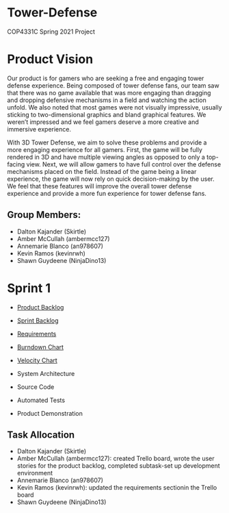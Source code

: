 # Tower-Defense
COP4331C Spring 2021 Project

# Product Vision

Our product is for gamers who are seeking a free and engaging tower defense experience. Being composed of tower defense fans, our team saw that there was no game available that was more engaging than dragging and dropping defensive mechanisms in a field and watching the action unfold. We also noted that most games were not visually impressive, usually sticking to two-dimensional graphics and bland graphical features. We weren’t impressed and we feel gamers deserve a more creative and immersive experience.

With 3D Tower Defense, we aim to solve these problems and provide a more engaging experience for all gamers. First, the game will be fully rendered in 3D and have multiple viewing angles as opposed to only a top-facing view. Next, we will allow gamers to have full control over the defense mechanisms placed on the field. Instead of the game being a linear experience, the game will now rely on quick decision-making by the user. We feel that these features will improve the overall tower defense experience and provide a more fun experience for tower defense fans.

## Group Members:
- Dalton Kajander (Skirtle)
- Amber McCullah (ambermcc127)
- Annemarie Blanco (an978607)
- Kevin Ramos (kevinrwh)
- Shawn Guydeene (NinjaDino13)

# Sprint 1
- [Product Backlog](https://trello.com/b/jldNMwlQ/agile-sprint-board)
- [Sprint Backlog](https://trello.com/b/jldNMwlQ/agile-sprint-board)
- [Requirements](https://trello.com/b/jldNMwlQ/agile-sprint-board)
- [Burndown Chart](https://user-images.githubusercontent.com/54637213/107136888-32879080-68d5-11eb-8764-21efc369e3ed.png)
- [Velocity Chart](https://user-images.githubusercontent.com/54637213/107126004-2bcc2f80-687b-11eb-8a9b-c459d21a0894.png)

- System Architecture
- Source Code
- Automated Tests
- Product Demonstration

## Task Allocation
- Dalton Kajander (Skirtle)
- Amber McCullah (ambermcc127): created Trello board, wrote the user stories for the product backlog, completed subtask-set up development environment  
- Annemarie Blanco (an978607)
- Kevin Ramos (kevinrwh): updated the requirements sectionin the Trello board
- Shawn Guydeene (NinjaDino13)
